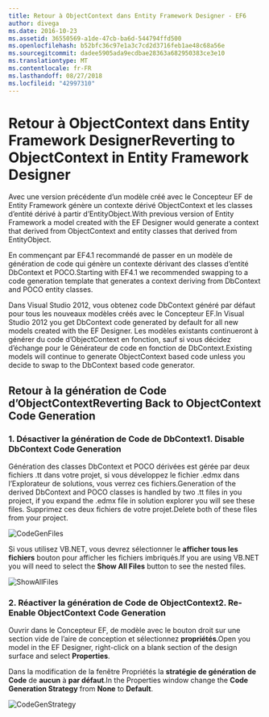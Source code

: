 ```yaml
---
title: Retour à ObjectContext dans Entity Framework Designer - EF6
author: divega
ms.date: 2016-10-23
ms.assetid: 36550569-a1de-47cb-ba6d-544794ffd500
ms.openlocfilehash: b52bfc36c97e1a3c7cd2d3716feb1ae48c68a56e
ms.sourcegitcommit: dadee5905ada9ecdbae28363a682950383ce3e10
ms.translationtype: MT
ms.contentlocale: fr-FR
ms.lasthandoff: 08/27/2018
ms.locfileid: "42997310"
---
```

# <a name="reverting-to-objectcontext-in-entity-framework-designer"></a><span data-ttu-id="b72a6-102">Retour à ObjectContext dans Entity Framework Designer</span><span class="sxs-lookup"><span data-stu-id="b72a6-102">Reverting to ObjectContext in Entity Framework Designer</span></span>
<span data-ttu-id="b72a6-103">Avec une version précédente d’un modèle créé avec le Concepteur EF de Entity Framework génère un contexte dérivé ObjectContext et les classes d’entité dérivé à partir d’EntityObject.</span><span class="sxs-lookup"><span data-stu-id="b72a6-103">With previous version of Entity Framework a model created with the EF Designer would generate a context that derived from ObjectContext and entity classes that derived from EntityObject.</span></span>

<span data-ttu-id="b72a6-104">En commençant par EF4.1 recommandé de passer en un modèle de génération de code qui génère un contexte dérivant des classes d’entité DbContext et POCO.</span><span class="sxs-lookup"><span data-stu-id="b72a6-104">Starting with EF4.1 we recommended swapping to a code generation template that generates a context deriving from DbContext and POCO entity classes.</span></span>

<span data-ttu-id="b72a6-105">Dans Visual Studio 2012, vous obtenez code DbContext généré par défaut pour tous les nouveaux modèles créés avec le Concepteur EF.</span><span class="sxs-lookup"><span data-stu-id="b72a6-105">In Visual Studio 2012 you get DbContext code generated by default for all new models created with the EF Designer.</span></span> <span data-ttu-id="b72a6-106">Les modèles existants continueront à générer du code d’ObjectContext en fonction, sauf si vous décidez d’échange pour le Générateur de code en fonction de DbContext.</span><span class="sxs-lookup"><span data-stu-id="b72a6-106">Existing models will continue to generate ObjectContext based code unless you decide to swap to the DbContext based code generator.</span></span>

## <a name="reverting-back-to-objectcontext-code-generation"></a><span data-ttu-id="b72a6-107">Retour à la génération de Code d’ObjectContext</span><span class="sxs-lookup"><span data-stu-id="b72a6-107">Reverting Back to ObjectContext Code Generation</span></span>

### <a name="1-disable-dbcontext-code-generation"></a><span data-ttu-id="b72a6-108">1. Désactiver la génération de Code de DbContext</span><span class="sxs-lookup"><span data-stu-id="b72a6-108">1. Disable DbContext Code Generation</span></span>

<span data-ttu-id="b72a6-109">Génération des classes DbContext et POCO dérivées est gérée par deux fichiers .tt dans votre projet, si vous développez le fichier .edmx dans l’Explorateur de solutions, vous verrez ces fichiers.</span><span class="sxs-lookup"><span data-stu-id="b72a6-109">Generation of the derived DbContext and POCO classes is handled by two .tt files in you project, if you expand the .edmx file in solution explorer you will see these files.</span></span> <span data-ttu-id="b72a6-110">Supprimez ces deux fichiers de votre projet.</span><span class="sxs-lookup"><span data-stu-id="b72a6-110">Delete both of these files from your project.</span></span>

![CodeGenFiles](~/ef6/media/codegenfiles.png)

<span data-ttu-id="b72a6-112">Si vous utilisez VB.NET, vous devrez sélectionner le **afficher tous les fichiers** bouton pour afficher les fichiers imbriqués.</span><span class="sxs-lookup"><span data-stu-id="b72a6-112">If you are using VB.NET you will need to select the **Show All Files** button to see the nested files.</span></span>

![ShowAllFiles](~/ef6/media/showallfiles.png)

### <a name="2-re-enable-objectcontext-code-generation"></a><span data-ttu-id="b72a6-114">2. Réactiver la génération de Code de ObjectContext</span><span class="sxs-lookup"><span data-stu-id="b72a6-114">2. Re-Enable ObjectContext Code Generation</span></span>

<span data-ttu-id="b72a6-115">Ouvrir dans le Concepteur EF, de modèle avec le bouton droit sur une section vide de l’aire de conception et sélectionnez **propriétés**.</span><span class="sxs-lookup"><span data-stu-id="b72a6-115">Open you model in the EF Designer, right-click on a blank section of the design surface and select **Properties**.</span></span>

<span data-ttu-id="b72a6-116">Dans la modification de la fenêtre Propriétés la **stratégie de génération de Code** de **aucun** à **par défaut**.</span><span class="sxs-lookup"><span data-stu-id="b72a6-116">In the Properties window change the **Code Generation Strategy** from **None** to **Default**.</span></span>

![CodeGenStrategy](~/ef6/media/codegenstrategy.png)
